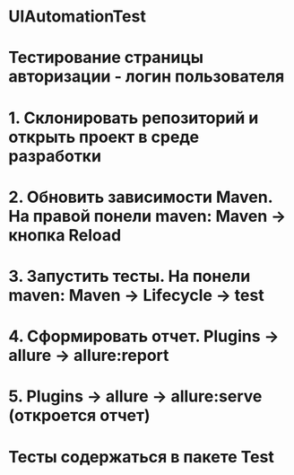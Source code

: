 # UIAutomationTest
# Тестирование страницы авторизации - логин пользователя
#
# 1. Склонировать репозиторий и открыть проект в среде разработки 
# 2. Обновить зависимости Maven. На правой понели maven: Maven -> кнопка Reload
# 3. Запустить тесты. На понели maven: Maven -> Lifecycle -> test
# 4. Сформировать отчет. Plugins -> allure -> allure:report
# 5. Plugins -> allure -> allure:serve (откроется отчет)
# Тесты содержаться в пакете Test
 

